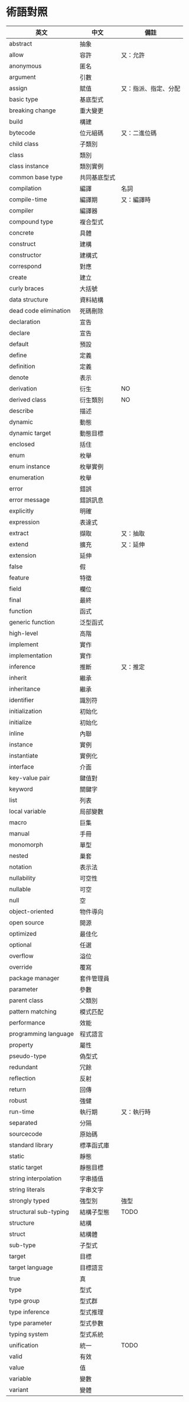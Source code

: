 # 術語對照

英文 | 中文 | 備註
--- | --- | ---
abstract | 抽象 |
allow | 容許 | 又：允許
anonymous | 匿名 |
argument | 引數 |
assign | 賦值 | 又：指派、指定、分配
basic type | 基底型式 |
breaking change | 重大變更 |
build | 構建 |
bytecode | 位元組碼 | 又：二進位碼
child class | 子類別 |
class | 類別 |
class instance | 類別實例 |
common base type | 共同基底型式 |
compilation | 編譯 | 名詞
compile-time | 編譯期 | 又：編譯時
compiler | 編譯器 |
compound type | 複合型式 |
concrete | 具體 |
construct | 建構 |
constructor | 建構式 |
correspond | 對應 |
create | 建立 |
curly braces | 大括號 |
data structure | 資料結構 |
dead code elimination | 死碼刪除 |
declaration | 宣告 |
declare | 宣告 |
default | 預設 |
define | 定義 |
definition | 定義 |
denote | 表示 |
derivation | 衍生 | NO
derived class | 衍生類別 | NO
describe | 描述 |
dynamic | 動態 |
dynamic target | 動態目標 |
enclosed | 括住 |
enum | 枚舉 |
enum instance | 枚舉實例 |
enumeration | 枚舉 |
error | 錯誤 |
error message | 錯誤訊息 |
explicitly | 明確 |
expression | 表達式 |
extract | 擷取 | 又：抽取
extend | 擴充 | 又：延伸
extension | 延伸 |
false | 假 |
feature | 特徵 |
field | 欄位 |
final | 最終 |
function | 函式 |
generic function | 泛型函式 |
high-level | 高階 |
implement | 實作 |
implementation | 實作 |
inference | 推斷 | 又：推定
inherit | 繼承 |
inheritance | 繼承 |
identifier | 識別符 |
initialization | 初始化 |
initialize | 初始化 |
inline | 內聯 |
instance | 實例 |
instantiate | 實例化 |
interface | 介面 |
key-value pair | 鍵值對 |
keyword | 關鍵字 |
list | 列表 |
local variable | 局部變數 |
macro | 巨集 |
manual | 手冊 |
monomorph | 單型 |
nested | 巢套 |
notation | 表示法 |
nullability | 可空性 |
nullable | 可空 |
null | 空 |
object-oriented | 物件導向 |
open source | 開源 |
optimized | 最佳化 |
optional | 任選 |
overflow | 溢位 |
override | 覆寫 |
package manager | 套件管理員 |
parameter | 參數 |
parent class | 父類別 |
pattern matching | 模式匹配 |
performance | 效能 |
programming language | 程式語言 |
property | 屬性 |
pseudo-type | 偽型式 |
redundant | 冗餘 |
reflection | 反射 |
return | 回傳 |
robust | 強健 |
run-time | 執行期 | 又：執行時
separated | 分隔 |
sourcecode | 原始碼 |
standard library | 標準函式庫 |
static | 靜態 |
static target | 靜態目標 |
string interpolation | 字串插值 |
string literals | 字串文字 |
strongly typed | 強型別 | 強型
structural sub-typing | 結構子型態 | TODO
structure | 結構 |
struct | 結構體 |
sub-type | 子型式 |
target | 目標 |
target language | 目標語言 |
true | 真 |
type | 型式 |
type group | 型式群 |
type inference | 型式推理 |
type parameter | 型式參數 |
typing system | 型式系統 |
unification | 統一 | TODO
valid | 有效 |
value | 值 |
variable | 變數 |
variant | 變體 |
